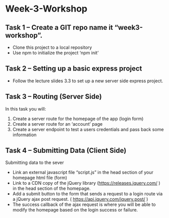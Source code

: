 # Week-3-Workshop

## Task 1 – Create a GIT repo name it “week3-workshop”.
- Clone this project to a local repository
- Use npm to initialize the project ‘npm init’
  
## Task 2 – Setting up a basic express project
- Follow the lecture slides 3.3 to set up a new server side express project.

## Task 3 – Routing (Server Side)
In this task you will:
1. Create a server route for the homepage of the app (login form)
2. Create a server route for an ‘account’ page
3. Create a server endpoint to test a users credentials and pass back some information

## Task 4 – Submitting Data (Client Side)
Submitting data to the sever
- Link an external javascript file “script.js” in the head section of your homepage html
file (form)
- Link to a CDN copy of the jQuery library (https://releases.jquery.com/ ) in the head
section of the homepage.
- Add a submit button to the form that sends a request to a login route via a jQuery
ajax post request. ( https://api.jquery.com/jquery.post/ )
- The success callback of the ajax request is where you will be able to modify the
homepage based on the login success or failure.
